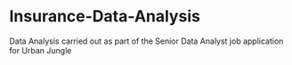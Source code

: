 # Insurance-Data-Analysis
Data Analysis carried out as part of the Senior Data Analyst job application for Urban Jungle
